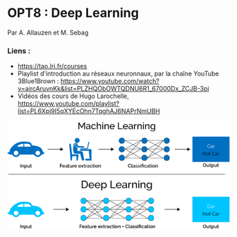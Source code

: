 # OPT8 : Deep Learning

Par A. Allauzen et M. Sebag

### Liens : 

- https://tao.lri.fr/courses
- Playlist d'introduction au réseaux neuronnaux, par la chaîne YouTube 3Blue1Brown : https://www.youtube.com/watch?v=aircAruvnKk&list=PLZHQObOWTQDNU6R1_67000Dx_ZCJB-3pi
- Vidéos des cours de Hugo Larochelle, https://www.youtube.com/playlist?list=PL6Xpj9I5qXYEcOhn7TqghAJ6NAPrNmUBH


![Deep learning](opt8.png)
